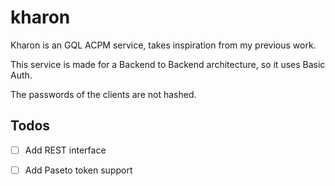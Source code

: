 # kharon

Kharon is an GQL ACPM service, takes inspiration from my previous work.

This service is made for a Backend to Backend architecture, so it uses Basic Auth.

The passwords of the clients are not hashed.

## Todos

* [ ] Add REST interface

* [ ] Add Paseto token support
